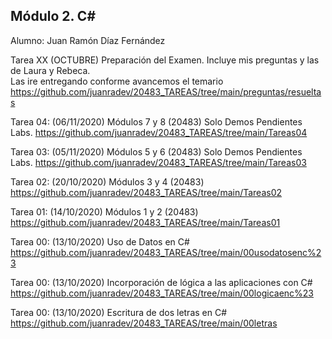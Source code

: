 ## Módulo 2. C#

Alumno: Juan Ramón Díaz Fernández

Tarea XX   (OCTUBRE)   Preparación del Examen. Incluye mis preguntas y las de Laura y Rebeca.  
Las ire entregando conforme avancemos el temario https://github.com/juanradev/20483_TAREAS/tree/main/preguntas/resueltas


Tarea 04:  (06/11/2020)  Módulos 7 y 8 (20483) Solo Demos Pendientes Labs. https://github.com/juanradev/20483_TAREAS/tree/main/Tareas04

Tarea 03:  (05/11/2020)  Módulos 5 y 6 (20483) Solo Demos Pendientes Labs. https://github.com/juanradev/20483_TAREAS/tree/main/Tareas03

Tarea 02:  (20/10/2020)  Módulos 3 y 4 (20483) https://github.com/juanradev/20483_TAREAS/tree/main/Tareas02

Tarea 01:  (14/10/2020)  Módulos 1 y 2 (20483) https://github.com/juanradev/20483_TAREAS/tree/main/Tareas01

Tarea 00:  (13/10/2020)  Uso de Datos en C#  https://github.com/juanradev/20483_TAREAS/tree/main/00usodatosenc%23

Tarea 00:  (13/10/2020)  Incorporación de lógica a las aplicaciones con C# https://github.com/juanradev/20483_TAREAS/tree/main/00logicaenc%23

Tarea 00:  (13/10/2020)  Escritura de dos letras en C#  https://github.com/juanradev/20483_TAREAS/tree/main/00letras



